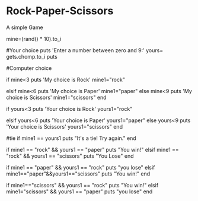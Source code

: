 # Rock-Paper-Scissors

A simple Game 

mine=(rand() * 10).to_i

#Your choice
puts 'Enter a number between zero and 9:'
yours= gets.chomp.to_i
puts


 #Computer choice 

 if mine<3
puts 'My choice is Rock'
mine1="rock"

 elsif
mine<6
    puts 'My choice is Paper'
	mine1="paper"
 else
mine<9 
    puts 'My choice is Scissors' 
	mine1="scissors"
 end


if yours<3
puts 'Your choice is Rock'
yours1="rock"

elsif
yours<6
    puts 'Your choice is Paper'
	yours1="paper"
else
yours<9
    puts 'Your choice is Scissors'
	yours1="scissors"
 end

#tie
if mine1 == yours1 
puts "It's a tie! Try again."
end


if mine1 == "rock" && yours1 == "paper" 
puts "You win!"
elsif mine1 == "rock" && yours1 == "scissors"
puts "You Lose"
end


if mine1 == "paper" && yours1 == "rock" 
puts "you lose"
elsif mine1=="paper"&&yours1=="scissors"
puts "You win!"
end


if mine1=="scissors" &&  yours1 == "rock"
puts "You win!"
elsif mine1="scissors" && yours1 == "paper" 
puts "you lose"
end
